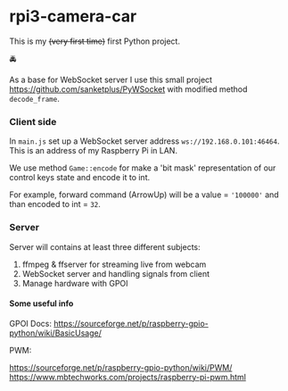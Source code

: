 # rpi3-camera-car

This is my <del>(very first time)</del> first Python project.

:oncoming_police_car:


As a base for WebSocket server I use this small project
https://github.com/sanketplus/PyWSocket
with modified method `decode_frame`.


### Client side

In `main.js` set up a WebSocket server address `ws://192.168.0.101:46464`. This is an address of my Raspberry Pi in LAN.

We use method `Game::encode` for make a 'bit mask' representation of our control keys state and encode it to int.

For example, forward command (ArrowUp) will be a value = `'100000'` and than encoded to int = `32`.



### Server 
Server will contains at least three different subjects:

1. ffmpeg & ffserver for streaming live from webcam
2. WebSocket server and handling signals from client
3. Manage hardware with GPOI



#### Some useful info
GPOI Docs: https://sourceforge.net/p/raspberry-gpio-python/wiki/BasicUsage/

PWM:

https://sourceforge.net/p/raspberry-gpio-python/wiki/PWM/
https://www.mbtechworks.com/projects/raspberry-pi-pwm.html
